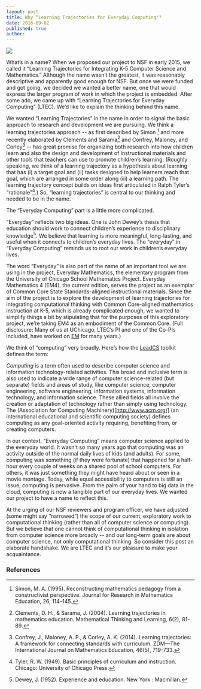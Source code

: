 ```yaml
---
layout: post
title: Why “Learning Trajectories for Everyday Computing"?
date: 2016-09-02
published: true
author: 
---
```


![](https://googledrive.com/host/0B3XzcKIiWyccNXdGbDVqNVZCTm8/images/BlogPost7-Image1.png)

What’s in a name? When we proposed our project to NSF in early 2015, we called it “Learning Trajectories for Integrating K-5 Computer Science and Mathematics.” Although the name wasn’t the greatest, it was reasonably descriptive and apparently good enough for NSF. But once we were funded and got going, we decided we wanted a better name, one that would express the larger program of work in which the project is embedded. After some ado, we came up with “Learning Trajectories for Everyday Computing” (LTEC). We’d like to explain the thinking behind this name.

<!--excerpt-->

We wanted “Learning Trajectories” in the name in order to signal the basic approach to research and development we are pursuing. We think a learning trajectories approach -- as first described by Simon
[^fn-simon-1995] and more recently elaborated by Clements and Sarama[^fn-clements-2004] and Confrey, Maloney, and Corley[^fn-confrey-2014] -- has great promise for organizing both research into how children learn and also the design and development of instructional materials and other tools that teachers can use to promote children’s learning. (Roughly speaking, we think of a learning trajectory as a hypothesis about learning that has (i) a target goal and (ii) tasks designed to help learners reach that goal, which are arranged in some order along (iii) a learning path. The learning trajectory concept builds on ideas first articulated in Ralph Tyler’s “rationale”[^fn-tyler-1949].) So, “learning trajectories” is central to our thinking and needed to be in the name.

The “Everyday Computing” part is a little more complicated. 

“Everyday” reflects two big ideas. One is John Dewey’s thesis that education should work to connect children’s experience to disciplinary knowledge[^fn-dewey-1952]. We believe that learning is more meaningful, long-lasting, and useful when it connects to children’s everyday lives. The “everyday” in “Everyday Computing” reminds us to root our work in children’s everyday lives.

The word “Everyday” is also part of the name of an important tool we are using in the project, Everyday Mathematics, the elementary program from the University of Chicago School Mathematics Project. Everyday Mathematics 4 (EM4), the current edition, serves the project as an exemplar of Common Core State Standards-aligned instructional materials. Since the aim of the project is to explore the development of learning trajectories for integrating computational thinking with Common Core-aligned mathematics instruction at K-5, which is already complicated enough, we wanted to simplify things a bit by stipulating that for the purposes of this exploratory project, we’re taking EM4 as an embodiment of the Common Core. (Full disclosure: Many of us at UChicago, LTEC’s PI and one of the Co-PIs included, have worked on [EM](http://cemse.uchicago.edu/tool-development/em/) for many years.)

We think of “computing”  very broadly. Here’s how the [LeadCS](http://www.leadcs.org/title/#communication_cs_terminology) toolkit defines the term:

*Computing* is a term often used to describe computer science and information technology-related activities. This broad and inclusive term is also used to indicate a wide range of computer science-related (but separate) fields and areas of study, like computer science, computer engineering, software engineering, information systems, information technology, and information science. These allied fields all involve the creation or adaptation of technology rather than simply using technology. The (Association for Computing Machinery)[http://www.acm.org/] (an international educational and scientific computing society) defines computing as any goal-oriented activity requiring, benefiting from, or creating computers.

In our context, “Everyday Computing” means computer science applied to the everyday world.  It wasn't so many years ago that computing was an activity outside of the normal daily lives of kids (and adults).  For some, computing was something (if they were fortunate) that happened for a half-hour every couple of weeks on a shared pool of school computers.  For others, it was just something they might have heard about or seen in a movie montage.  Today, while equal accessibility to computers is still an issue, computing is pervasive.  From the palm of your hand to big data in the cloud, computing is now a tangible part of our everyday lives.  We wanted our project to have a name to reflect this.

At the urging of our NSF reviewers and program officer, we have adjusted (some might say “narrowed”) the scope of our current, exploratory work to computational thinking (rather than all of computer science or computing). But we believe that one cannot think of computational thinking in isolation from computer science more broadly -- and our long-term goals are about computer science, not only computational thinking. So consider this post an elaborate handshake. We are LTEC and it’s our pleasure to make your acquaintance.


### References ###

[^fn-clements-2004]:Clements, D. H., & Sarama, J. (2004). Learning trajectories in mathematics education. Mathematical Thinking and Learning, 6(2), 81-89.

[^fn-confrey-2014]:Confrey, J., Maloney, A. P., & Corley, A. K. (2014). Learning trajectories: A framework for connecting standards with curriculum. ZDM—The International Journal on Mathematics Education, 46(5), 719-733.

[^fn-dewey-1952]:Dewey, J. (1952). Experience and education. New York : Macmillan.

[^fn-outlier-2015]:Outlier Research & Evaluation. (2015). “Terminology” in LeadCS.org: A toolkit for K-12 teachers, administrators and other stakeholders.  University of Chicago. Downloaded August 23, 2016 from http://www.leadcs.org/title/#communication_cs_terminology.

[^fn-simon-1995]:Simon, M. A. (1995). Reconstructing mathematics pedagogy from a constructivist perspective. Journal for Research in Mathematics Education, 26, 114–145.

[^fn-tyler-1949]:Tyler, R. W. (1949). Basic principles of curriculum and instruction. Chicago: University of Chicago Press.
